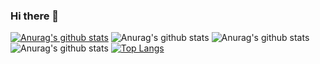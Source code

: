 ### Hi there 👋

[![Anurag's github stats](https://github-readme-stats.vercel.app/api?username=tw-zcpeng)](https://github.com/anuraghazra/github-readme-stats)
![Anurag's github stats](https://github-readme-stats.vercel.app/api?username=tw-zcpeng&count_private=true)
![Anurag's github stats](https://github-readme-stats.vercel.app/api?username=tw-zcpeng&show_icons=true)
![Anurag's github stats](https://github-readme-stats.vercel.app/api?username=tw-zcpeng&show_icons=true&theme=radical)
[![Top Langs](https://github-readme-stats.vercel.app/api/top-langs/?username=tw-zcpeng)](https://github.com/anuraghazra/github-readme-stats)

<!--
**tw-zcpeng/tw-zcpeng** is a ✨ _special_ ✨ repository because its `README.md` (this file) appears on your GitHub profile.

Here are some ideas to get you started:

- 🔭 I’m currently working on ...
- 🌱 I’m currently learning ...
- 👯 I’m looking to collaborate on ...
- 🤔 I’m looking for help with ...
- 💬 Ask me about ...
- 📫 How to reach me: ...
- 😄 Pronouns: ...
- ⚡ Fun fact: ...
-->
